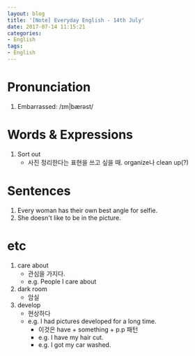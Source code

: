 ```yaml
---
layout: blog
title: '[Note] Everyday English - 14th July'
date: 2017-07-14 11:15:21
categories: 
- English
tags:
- English
---
```


# Pronunciation
1. Embarrassed: /ɪm|bӕrəst/

# Words & Expressions
1. Sort out
    - 사진 정리한다는 표현을 쓰고 싶을 때. organize나 clean up(?) 

# Sentences
1. Every woman has their own best angle for selfie. 
1. She doesn't like to be in the picture. 

# etc
1. care about
    - 관심을 가지다.
    - e.g. People I care about
1. dark room
    - 암실
1. develop
    - 현상하다
    - e.g. I had pictures developed for a long time.
        - 이것은 have + something + p.p 패턴
        - e.g. I have my hair cut.
        - e.g. I got my car washed.
    